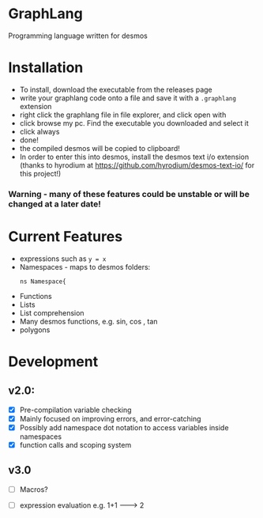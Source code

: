 # GraphLang
Programming language written for desmos

# Installation
- To install, download the executable from the releases page
- write your graphlang code onto a file and save it with a `.graphlang` extension
- right click the graphlang file in file explorer, and click open with
- click browse my pc. Find the executable you downloaded and select it
- click always
- done! 
- the compiled desmos will be copied to clipboard!
- In order to enter this into desmos, install the desmos text i/o extension (thanks to hyrodium at https://github.com/hyrodium/desmos-text-io/ for this project!)
### Warning - many of these features could be unstable or will be changed at a later date!

# Current Features
 - expressions such as `y = x`
 - Namespaces - maps to desmos folders:
     ```
     ns Namespace{
     ```
 - Functions
 - Lists
 - List comprehension
 - Many desmos functions, e.g. sin, cos , tan
 - polygons



# Development
## v2.0:
   - [x] Pre-compilation variable checking 
   - [x] Mainly focused on improving errors, and error-catching
   - [x] Possibly add namespace dot notation to access variables inside namespaces
   - [x] function calls and scoping system
## v3.0
   - [ ] Macros?
   - [ ] expression evaluation e.g. 1+1 ---> 2 


